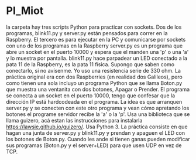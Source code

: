 # PI_Miot
la carpeta hay tres scripts Python para practicar con sockets. Dos de los programas, blink11.py y server.py están pensados para correr en la Raspberry. El tercero es para ejecutar en la PC y comunicarse por sockets con uno de los programas en la Raspberry  server.py es un programa que abre un socket en el puerto 10000 y espera que el manden una 'p' o una 'a' y lo muestra por pantalla.  blink11.py hace parpadear un LED conectado a la pata 11 de la Raspberry, es la pata 11 física. Supongo que saben como conectarlo, si no avísenme. Yo uso una resistencia serie de 330 ohm.  La práctica original era con dos Raspberries (en realidad dos Galileos), pero como tienen una sola incluyo un programa Python que se llama Boton.py que muestra una ventanita con dos botones, Apagar o Prender. El programa se conecta a un socket en el puerto 10000, tengo que confesar que la dirección IP está hardcodeada en el programa. La idea es que arranquen server.py y se conecten con este otro programa y vean cómo apretando los botones el programe servidor recibe la 'a' o la 'p'. Usa una biblioteca que se llama guizero, acá estan las instrucciones para instalarla https://lawsie.github.io/guizero/. Usa Python 3.  La práctica consiste en que hagan una junta de server.py y blink11.py y prendan y apaguen el LED con los botones de Boton.py.  Cuando les ande si tienen ganas pueden modificar sus programas (Boton.py y el server+LED) para que usen UDP en vez de TCP.
